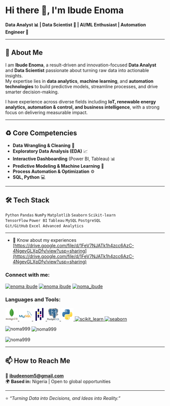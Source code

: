 # Hi there 👋, I'm Ibude Enoma  
**Data Analyst 📊 | Data Scientist 🤖 | AI/ML Enthusiast | Automation Engineer 🔧**

---

## 🚀 About Me
I am **Ibude Enoma**, a result-driven and innovation-focused **Data Analyst** and **Data Scientist** passionate about turning raw data into actionable insights.  
My expertise lies in **data analytics**, **machine learning**, and **automation technologies** to build predictive models, streamline processes, and drive smarter decision-making.  

I have experience across diverse fields including **IoT, renewable energy analytics, automation & control, and business intelligence**, with a strong focus on delivering measurable impact.

---

## ♻️ Core Competencies
- **Data Wrangling & Cleaning** 🧹  
- **Exploratory Data Analysis (EDA)** 📈  
- **Interactive Dashboarding** (Power BI, Tableau) 📊  
- **Predictive Modeling & Machine Learning** 🤖   
- **Process Automation & Optimization** ⚙️  
- **SQL, Python** 💻  

---

## 🛠️ Tech Stack
`Python` `Pandas` `NumPy` `Matplotlib` `Seaborn` `Scikit-learn`  
`TensorFlow` `Power BI` `Tableau` `MySQL` `PostgreSQL`  
 `Git/GitHub` `Excel Advanced Analytics`  

---

- 📄 Know about my experiences [https://drive.google.com/file/d/1FeV7NJATk1h4zcc6AzC-4NgevGLXpDfy/view?usp=sharing](https://drive.google.com/file/d/1FeV7NJATk1h4zcc6AzC-4NgevGLXpDfy/view?usp=sharing)

<h3 align="left">Connect with me:</h3>
<p align="left">
<a href="https://linkedin.com/in/enoma ibude" target="blank"><img align="center" src="https://raw.githubusercontent.com/rahuldkjain/github-profile-readme-generator/master/src/images/icons/Social/linked-in-alt.svg" alt="enoma ibude" height="30" width="40" /></a>
<a href="https://fb.com/enoma ibude" target="blank"><img align="center" src="https://raw.githubusercontent.com/rahuldkjain/github-profile-readme-generator/master/src/images/icons/Social/facebook.svg" alt="enoma ibude" height="30" width="40" /></a>
<a href="https://instagram.com/noma_ibude" target="blank"><img align="center" src="https://raw.githubusercontent.com/rahuldkjain/github-profile-readme-generator/master/src/images/icons/Social/instagram.svg" alt="noma_ibude" height="30" width="40" /></a>
</p>

<h3 align="left">Languages and Tools:</h3>
<p align="left"> <a href="https://www.mongodb.com/" target="_blank" rel="noreferrer"> <img src="https://raw.githubusercontent.com/devicons/devicon/master/icons/mongodb/mongodb-original-wordmark.svg" alt="mongodb" width="40" height="40"/> </a> <a href="https://www.mysql.com/" target="_blank" rel="noreferrer"> <img src="https://raw.githubusercontent.com/devicons/devicon/master/icons/mysql/mysql-original-wordmark.svg" alt="mysql" width="40" height="40"/> </a> <a href="https://pandas.pydata.org/" target="_blank" rel="noreferrer"> <img src="https://raw.githubusercontent.com/devicons/devicon/2ae2a900d2f041da66e950e4d48052658d850630/icons/pandas/pandas-original.svg" alt="pandas" width="40" height="40"/> </a> <a href="https://www.postgresql.org" target="_blank" rel="noreferrer"> <img src="https://raw.githubusercontent.com/devicons/devicon/master/icons/postgresql/postgresql-original-wordmark.svg" alt="postgresql" width="40" height="40"/> </a> <a href="https://www.python.org" target="_blank" rel="noreferrer"> <img src="https://raw.githubusercontent.com/devicons/devicon/master/icons/python/python-original.svg" alt="python" width="40" height="40"/> </a> <a href="https://scikit-learn.org/" target="_blank" rel="noreferrer"> <img src="https://upload.wikimedia.org/wikipedia/commons/0/05/Scikit_learn_logo_small.svg" alt="scikit_learn" width="40" height="40"/> </a> <a href="https://seaborn.pydata.org/" target="_blank" rel="noreferrer"> <img src="https://seaborn.pydata.org/_images/logo-mark-lightbg.svg" alt="seaborn" width="40" height="40"/> </a> </p>

<p><img align="left" src="https://github-readme-stats.vercel.app/api/top-langs?username=noma999&show_icons=true&locale=en&layout=compact" alt="noma999" /></p>

<p>&nbsp;<img align="center" src="https://github-readme-stats.vercel.app/api?username=noma999&show_icons=true&locale=en" alt="noma999" /></p>

<p><img align="center" src="https://github-readme-streak-stats.herokuapp.com/?user=noma999&" alt="noma999" /></p>

---

## 📫 How to Reach Me
📧 **ibudeenom5@gmail.com**  
🌍 **Based in:** Nigeria | Open to global opportunities  

---

⭐ _“Turning Data into Decisions, and Ideas into Reality.”_

